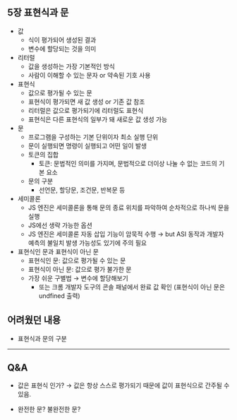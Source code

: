 ## 5장 표현식과 문

- 값
  - 식이 평가되어 생성된 결과
  - 변수에 할당되는 것을 의미
- 리터럴
  - 값을 생성하는 가장 기본적인 방식
  - 사람이 이해할 수 있는 문자 or 약속된 기호 사용
- 표현식
  - 값으로 평가될 수 있는 문
  - 표현식이 평가되면 새 값 생성 or 기존 값 참조
  - 리터럴은 값으로 평가되기에 리터럴도 표현식
  - 표현식은 다른 표현식의 일부가 돼 새로운 값 생성 가능
- 문
  - 프로그램을 구성하는 기본 단위이자 최소 실행 단위
  - 문이 실행되면 명령이 실행되고 어떤 일이 발생
  - 토큰의 집합
    - 토큰: 문법적인 의미를 가지며, 문법적으로 더이상 나눌 수 없는 코드의 기본 요소
  - 문의 구분
    - 선언문, 할당문, 조건문, 반복문 등
- 세미콜론
  - JS 엔진은 세미콜론을 통해 문의 종료 위치를 파악하여 순차적으로 하나씩 문을 실행
  - JS에선 생략 가능한 옵션
  - JS 엔진은 세미콜론 자동 삽입 기능이 암묵적 수행 → but ASI 동작과 개발자 예측의 불일치 발생 가능성도 있기에 주의 필요
- 표현식인 문과 표현식이 아닌 문
  - 표현식인 문: 값으로 평가될 수 있는 문
  - 표현식이 아닌 문: 값으로 평가 불가한 문
  - 가장 쉬운 구별법 → 변수에 할당해보기
    - 또는 크롬 개발자 도구의 콘솔 패널에서 완료 값 확인 (표현식이 아닌 문은 undfined 출력)

## 어려웠던 내용

- 표현식과 문의 구분

---

## Q&A

- 값은 표현식 인가?
  → 값은 항상 스스로 평가되기 때문에 값이 표현식으로 간주될 수 있음.

- 완전한 문? 불완전한 문?
